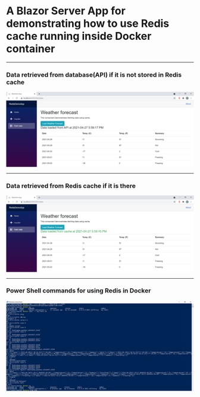 # A Blazor Server App for demonstrating how to use Redis cache running inside Docker container

<hr/>
<h3>Data retrieved from database(API) if it is not stored in Redis cache</h3>
<img src="./images/dataFromAPI.png">

<hr/>
<h3>Data retrieved from Redis cache if it is there</h3>
<img src="./images/dataFromCache.png">

<hr/>
<h3>Power Shell commands for using Redis in Docker</h3>
<img src="./images/redisPowershell.png">
